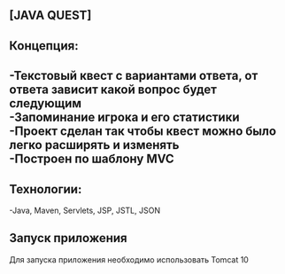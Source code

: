 ## [JAVA QUEST]

## Концепция:
-Текстовый квест с вариантами ответа, от ответа зависит какой вопрос будет следующим  
-Запоминание игрока и его статистики  
-Проект сделан так чтобы квест можно было легко расширять и изменять  
-Построен по шаблону MVC  
---
## Технологии:
-Java, Maven, Servlets, JSP, JSTL, JSON

## Запуск приложения
 Для запуска приложения необходимо использовать Tomcat 10

